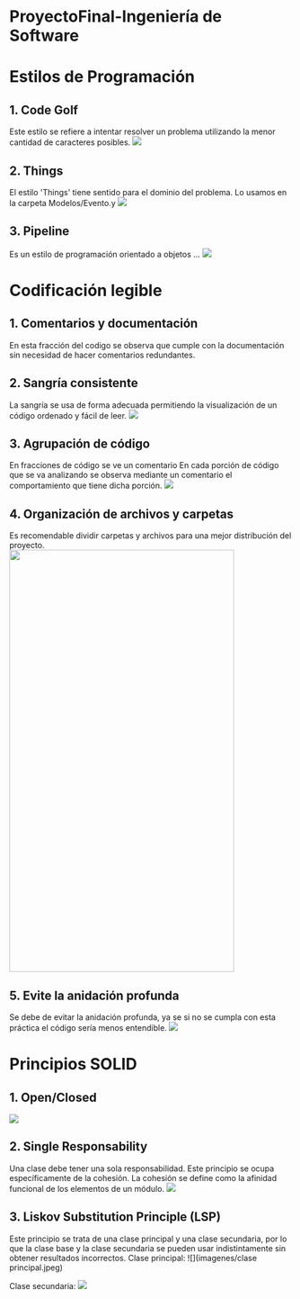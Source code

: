 # ProyectoFinal-Ingeniería de Software



# Estilos de Programación
## 1. Code Golf
Este estilo se refiere a intentar resolver un problema utilizando la menor cantidad de caracteres posibles.
![](imagenes/e1.jpeg)

## 2. Things
El estilo 'Things' tiene sentido para el dominio del problema.
Lo usamos en la carpeta Modelos/Evento.y
![](imagenes/e2.jpeg)

## 3. Pipeline
Es un estilo de programación orientado a objetos ...
![](imagenes/e3.jpeg)


# Codificación legible
## 1. Comentarios y documentación

En esta fracción del codigo se observa que cumple con la documentación sin necesidad de hacer comentarios redundantes.


## 2. Sangría consistente
La sangría se usa de forma adecuada permitiendo la visualización de un código ordenado y fácil de leer.
![](imagenes/estilo2.jpeg)

## 3. Agrupación de código 
En fracciones de código se ve un comentario
En cada porción de código que se va analizando se observa mediante un comentario el comportamiento que tiene dicha porción.
![](imagenes/estilo1.jpeg)


## 4. Organización de archivos y carpetas
Es recomendable dividir carpetas y archivos para una mejor distribución del proyecto.
<br> <img src="imagenes/estilo5.jpeg" width="400" height="750">

## 5. Evite la anidación profunda
Se debe de evitar la anidación profunda, ya se si no se cumpla con esta práctica el código sería menos entendible.
![](imagenes/estilo3.jpeg)



# Principios SOLID
## 1. Open/Closed

![](imagenes/solid1.jpeg)

## 2. Single Responsability
Una clase debe tener una sola responsabilidad. Este principio se ocupa específicamente de la cohesión. La cohesión se define como la afinidad funcional de los elementos de un módulo.
![](imagenes/e2.jpeg)

## 3. Liskov Substitution Principle (LSP)
Este principio se trata de una clase principal y una clase secundaria, por lo que la clase base y la clase secundaria se pueden usar indistintamente sin obtener resultados incorrectos.
Clase principal:
![](imagenes/clase principal.jpeg)

Clase secundaria:
![](imagenes/e2.jpeg)



